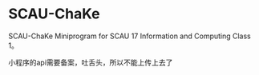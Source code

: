 # SCAU-ChaKe
SCAU-ChaKe Miniprogram for SCAU 17 Information and Computing Class 1。


小程序的api需要备案，吐舌头，所以不能上传上去了
